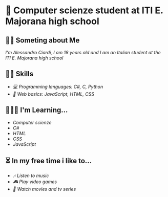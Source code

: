 # **👋 Computer scienze student at ITI E. Majorana high school**

## **🙋‍♂️ Someting about Me**
*I'm Alessandro Ciardi, I am 18 years old and I am an Italian student at the ITI E. Majorana high school*

## **👨‍💻 Skills**
- *💻 Programming languages: C#, C, Python*
- *📄 Web basics: JavaScript, HTML, CSS*

## **👨‍🎓🌐 I'm Learning...**
- *Computer scienze*
- *C#*
- *HTML*
- *CSS*
- *JavaScript*

## **⏳ In my free time i like to...**
- *🎶 Listen to music*
- *🎮 Play video games*
- *🍿 Watch movies and tv series*
